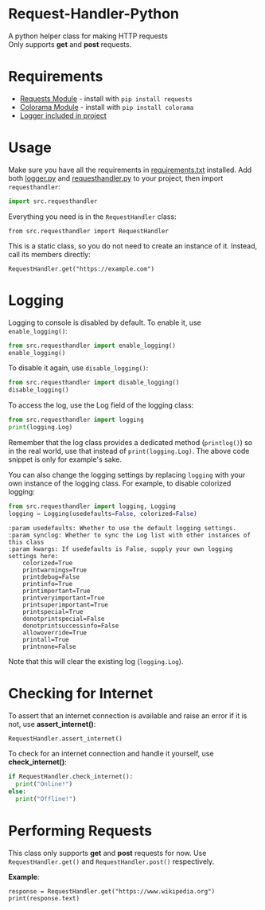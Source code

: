 # Request-Handler-Python
A python helper class for making HTTP requests<br>
Only supports **get** and **post** requests.

# Requirements
- [Requests Module](https://pypi.org/project/requests/) - install with `pip install requests`
- [Colorama Module](https://pypi.org/project/colorama/) - install with `pip install colorama`
- [Logger included in project](https://github.com/HorridModz/Request-Handler-Python/blob/main/logger.py)

# Usage
Make sure you have all the requirements in [requirements.txt](https://github.com/HorridModz/Request-Handler-Python/blob/main/requirements.txt) installed.
Add both [logger.py](https://github.com/HorridModz/Request-Handler-Python/blob/main/logger.py) and [requesthandler.py](https://github.com/HorridModz/Request-Handler-Python/blob/main/requesthandler.py) to your project, then import `requesthandler`:
```py
import src.requesthandler
```

Everything you need is in the `RequestHandler` class:

```
from src.requesthandler import RequestHandler
```

This is a static class, so you do not need to create an instance of it. Instead, call its members directly:

```
RequestHandler.get("https://example.com")
```

# Logging
Logging to console is disabled by default. To enable it, use `enable_logging()`:
```py
from src.requesthandler import enable_logging()
enable_logging()
```

To disable it again, use `disable_logging()`:
```py
from src.requesthandler import disable_logging()
disable_logging()
```

To access the log, use the Log field of the logging class:

```py
from src.requesthandler import logging
print(logging.Log)
```

Remember that the log class provides a dedicated method (`printlog()`) so in the real world, use that instead of `print(logging.Log)`. The above code snippet is only for example's sake.

You can also change the logging settings by replacing `logging` with your own instance of the logging class. For example, to disable colorized logging:
```py
from src.requesthandler import logging, Logging
logging = Logging(usedefaults=False, colorized=False)
```
```
:param usedefaults: Whether to use the default logging settings.
:param synclog: Whether to sync the Log list with other instances of this class
:param kwargs: If usedefaults is False, supply your own logging settings here:
    colorized=True
    printwarnings=True
    printdebug=False
    printinfo=True
    printimportant=True
    printveryimportant=True
    printsuperimportant=True
    printspecial=True
    donotprintspecial=False
    donotprintsuccessinfo=False
    allowoverride=True
    printall=True
    printnone=False
```

Note that this will clear the existing log (`logging.Log`).

# Checking for Internet
To assert that an internet connection is available and raise an error if it is not, use **assert_internet()**:
```py
RequestHandler.assert_internet()
```

To check for an internet connection and handle it yourself, use **check_internet()**:
```py
if RequestHandler.check_internet():
  print("Online!")
else:
  print("Offline!")
```

# Performing Requests
This class only supports **get** and **post** requests for now.
Use `RequestHandler.get()` and `RequestHandler.post()` respectively.

**Example**:
```
response = RequestHandler.get("https://www.wikipedia.org")
print(response.text)
```
